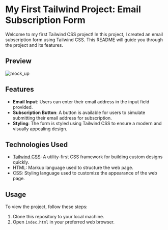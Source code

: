 # My First Tailwind Project: Email Subscription Form

Welcome to my first Tailwind CSS project! In this project, I created an email subscription form using Tailwind CSS. This README will guide you through the project and its features.

## Preview
![mock_up](https://github.com/developervinoth/tailwind-newsletter-subscription/blob/main/output/mockups.png)





## Features

- **Email Input**: Users can enter their email address in the input field provided.
- **Subscription Button**: A button is available for users to simulate submitting their email address for subscription.
- **Styling**: The form is styled using Tailwind CSS to ensure a modern and visually appealing design.

## Technologies Used

- [Tailwind CSS](https://tailwindcss.com/): A utility-first CSS framework for building custom designs quickly.
- HTML: Markup language used to structure the web page.
- CSS: Styling language used to customize the appearance of the web page.

## Usage

To view the project, follow these steps:

1. Clone this repository to your local machine.
2. Open `index.html` in your preferred web browser.

